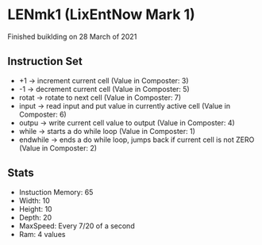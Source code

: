 # LENmk1 (LixEntNow Mark 1)
Finished buiklding on 28 March of 2021

## Instruction Set
- +1 -> increment current cell (Value in Composter: 3)
- -1 -> decrement current cell (Value in Composter: 5)
- rotat -> rotate to next cell (Value in Composter: 7)
- input -> read input and put value in currently active cell (Value in Composter: 6)
- outpu -> write current cell value to output (Value in Composter: 4)
- while -> starts a do while loop (Value in Composter: 1)
- endwhile -> ends a do while loop, jumps back if current cell is not ZERO (Value in Composter: 2)

## Stats
- Instuction Memory: 65
- Width: 10
- Height: 10
- Depth: 20
- MaxSpeed: Every 7/20 of a second
- Ram: 4 values
